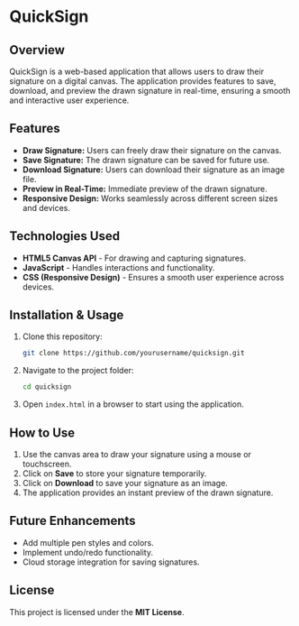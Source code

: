 # QuickSign

## Overview

QuickSign is a web-based application that allows users to draw their signature on a digital canvas. The application provides features to save, download, and preview the drawn signature in real-time, ensuring a smooth and interactive user experience.

## Features

- **Draw Signature:** Users can freely draw their signature on the canvas.
- **Save Signature:** The drawn signature can be saved for future use.
- **Download Signature:** Users can download their signature as an image file.
- **Preview in Real-Time:** Immediate preview of the drawn signature.
- **Responsive Design:** Works seamlessly across different screen sizes and devices.

## Technologies Used

- **HTML5 Canvas API** - For drawing and capturing signatures.
- **JavaScript** - Handles interactions and functionality.
- **CSS (Responsive Design)** - Ensures a smooth user experience across devices.

## Installation & Usage

1. Clone this repository:
   ```sh
   git clone https://github.com/yourusername/quicksign.git
   ```
2. Navigate to the project folder:
   ```sh
   cd quicksign
   ```
3. Open `index.html` in a browser to start using the application.

## How to Use

1. Use the canvas area to draw your signature using a mouse or touchscreen.
2. Click on **Save** to store your signature temporarily.
3. Click on **Download** to save your signature as an image.
4. The application provides an instant preview of the drawn signature.

## Future Enhancements

- Add multiple pen styles and colors.
- Implement undo/redo functionality.
- Cloud storage integration for saving signatures.

## License

This project is licensed under the **MIT License**.



